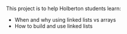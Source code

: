 This project is to help Holberton students learn:
- When and why using linked lists vs arrays
- How to build and use linked lists